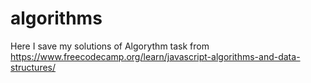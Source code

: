 # algorithms
Here I save my solutions of Algorythm task from https://www.freecodecamp.org/learn/javascript-algorithms-and-data-structures/
